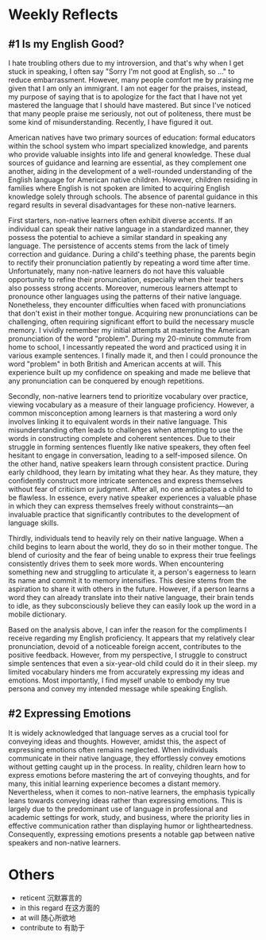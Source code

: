 # Weekly Reflects

## #1 Is my English Good?

I hate troubling others due to my introversion, and that's why when I get stuck in speaking, I often say "Sorry I'm not good at English, so ..." to reduce embarrassment. However, many people comfort me by praising me given that I am only an immigrant. I am not eager for the praises, instead, my purpose of saying that is to apologize for the fact that I have not yet mastered the language that I should have mastered. But since I've noticed that many people praise me seriously, not out of politeness, there must be some kind of misunderstanding. Recently, I have figured it out.

American natives have two primary sources of education: formal educators within the school system who impart specialized knowledge, and parents who provide valuable insights into life and general knowledge. These dual sources of guidance and learning are essential, as they complement one another, aiding in the development of a well-rounded understanding of the English language for American native children. However, children residing in families where English is not spoken are limited to acquiring English knowledge solely through schools. The absence of parental guidance in this regard results in several disadvantages for these non-native learners.

First starters, non-native learners often exhibit diverse accents. If an individual can speak their native language in a standardized manner, they possess the potential to achieve a similar standard in speaking any language. The persistence of accents stems from the lack of timely correction and guidance. During a child's teething phase, the parents begin to rectify their pronunciation patiently by repeating a word time after time. Unfortunately, many non-native learners do not have this valuable opportunity to refine their pronunciation, especially when their teachers also possess strong accents. Moreover, numerous learners attempt to pronounce other languages using the patterns of their native language. Nonetheless, they encounter difficulties when faced with pronunciations that don't exist in their mother tongue. Acquiring new pronunciations can be challenging, often requiring significant effort to build the necessary muscle memory. I vividly remember my initial attempts at mastering the American pronunciation of the word "problem". During my 20-minute commute from home to school, I incessantly repeated the word and practiced using it in various example sentences. I finally made it, and then I could pronounce the word "problem" in both British and American accents at will. This experience built up my confidence on speaking and made me believe that any pronunciation can be conquered by enough repetitions.

Secondly, non-native learners tend to prioritize vocabulary over practice, viewing vocabulary as a measure of their language proficiency. However, a common misconception among learners is that mastering a word only involves linking it to equivalent words in their native language. This misunderstanding often leads to challenges when attempting to use the words in constructing complete and coherent sentences. Due to their struggle in forming sentences fluently like native speakers, they often feel hesitant to engage in conversation, leading to a self-imposed silence. On the other hand, native speakers learn through consistent practice. During early childhood, they learn by imitating what they hear. As they mature, they confidently construct more intricate sentences and express themselves without fear of criticism or judgment. After all, no one anticipates a child to be flawless. In essence, every native speaker experiences a valuable phase in which they can express themselves freely without constraints—an invaluable practice that significantly contributes to the development of language skills.

Thirdly, individuals tend to heavily rely on their native language. When a child begins to learn about the world, they do so in their mother tongue. The blend of curiosity and the fear of being unable to express their true feelings consistently drives them to seek more words. When encountering something new and struggling to articulate it, a person's eagerness to learn its name and commit it to memory intensifies. This desire stems from the aspiration to share it with others in the future. However, if a person learns a word they can already translate into their native language, their brain tends to idle, as they subconsciously believe they can easily look up the word in a mobile dictionary.

Based on the analysis above, I can infer the reason for the compliments I receive regarding my English proficiency. It appears that my relatively clear pronunciation, devoid of a noticeable foreign accent, contributes to the positive feedback. However, from my perspective, I struggle to construct simple sentences that even a six-year-old child could do it in their sleep. my limited vocabulary hinders me from accurately expressing my ideas and emotions. Most importantly, I find myself unable to embody my true persona and convey my intended message while speaking English.

## #2 Expressing Emotions

It is widely acknowledged that language serves as a crucial tool for conveying ideas and thoughts. However, amidst this, the aspect of expressing emotions often remains neglected. When individuals communicate in their native language, they effortlessly convey emotions without getting caught up in the process. In reality, children learn how to express emotions before mastering the art of conveying thoughts, and for many, this initial learning experience becomes a distant memory. Nevertheless, when it comes to non-native learners, the emphasis typically leans towards conveying ideas rather than expressing emotions. This is largely due to the predominant use of language in professional and academic settings for work, study, and business, where the priority lies in effective communication rather than displaying humor or lightheartedness. Consequently, expressing emotions presents a notable gap between native speakers and non-native learners.

# Others

* reticent 沉默寡言的
* in this regard 在这方面的
* at will 随心所欲地
* contribute to 有助于